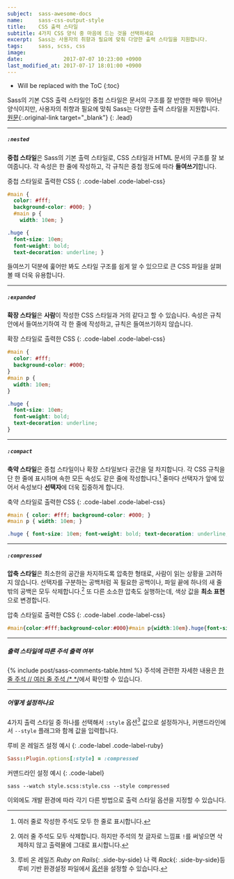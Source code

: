 ```yaml
---
subject:  sass-awesome-docs
name:     sass-css-output-style
title:    CSS 출력 스타일
subtitle: 4가지 CSS 양식 중 마음에 드는 것을 선택하세요
excerpt:  Sass는 사용자의 취향과 필요에 맞춰 다양한 출력 스타일을 지원합니다.
tags:     sass, scss, css
image:    
date:             2017-07-07 10:23:00 +0900
last_modified_at: 2017-07-17 18:01:00 +0900
---
```


* Will be replaced with the ToC
{:toc}

Sass의 기본 CSS 출력 스타일인 중첩 스타일은 문서의 구조를 잘 반영한 매우 뛰어난 양식이지만,
사용자의 취향과 필요에 맞춰 Sass는 다양한 출력 스타일을 지원합니다.
[원문](http://sass-lang.com/documentation/file.SASS_REFERENCE.html#output_style){:.original-link target="_blank"}
{: .lead}

***

##### `:nested` 
**중첩 스타일**은 Sass의 기본 출력 스타일로, CSS 스타일과 HTML 문서의 구조를 잘 보여줍니다.
각 속성은 한 줄에 작성하고, 각 규칙은 중첩 정도에 따라 **들여쓰기**합니다.

중첩 스타일로 출력한 CSS
{: .code-label .code-label-css}
~~~ css
#main {
  color: #fff;
  background-color: #000; }
  #main p {
    width: 10em; }

.huge {
  font-size: 10em;
  font-weight: bold;
  text-decoration: underline; }
~~~

들여쓰기 덕분에 훑어만 봐도 스타일 구조를 쉽게 알 수 있으므로 큰 CSS 파일을 살펴볼 때 더욱 유용합니다.

***

##### `:expanded`
**확장 스타일**은 **사람**이 작성한 CSS 스타일과 거의 같다고 할 수 있습니다.
속성은 규칙 안에서 들여쓰기하여 각 한 줄에 작성하고, 규칙은 들여쓰기하지 않습니다.

확장 스타일로 출력한 CSS
{: .code-label .code-label-css}
~~~ css
#main {
  color: #fff;
  background-color: #000;
}
#main p {
  width: 10em;
}

.huge {
  font-size: 10em;
  font-weight: bold;
  text-decoration: underline;
}
~~~

***

##### `:compact`

**축약 스타일**은 중첩 스타일이나 확장 스타일보다 공간을 덜 차지합니다.
각 CSS 규칙을 단 한 줄에 표시하며 속한 모든 속성도 같은 줄에 작성합니다.[^compact]
줄마다 선택자가 앞에 있어서 속성보다 **선택자**에 더욱 집중하게 합니다.

축약 스타일로 출력한 CSS
{: .code-label .code-label-css}
~~~ css
#main { color: #fff; background-color: #000; }
#main p { width: 10em; }

.huge { font-size: 10em; font-weight: bold; text-decoration: underline; }
~~~

***

##### `:compressed`
**압축 스타일**은 최소한의 공간을 차지하도록 압축한 형태로, 사람이 읽는 상황을 고려하지 않습니다.
선택자를 구분하는 공백처럼 꼭 필요한 공백이나, 파일 끝에 하나의 새 줄 밖의 공백은 모두 삭제합니다.[^compressed]
또 다른 소소한 압축도 실행하는데, 색상 값을 **최소 표현**으로 변경합니다.

압축 스타일로 출력한 CSS
{: .code-label .code-label-css}
~~~ css
#main{color:#fff;background-color:#000}#main p{width:10em}.huge{font-size:10em;font-weight:bold;text-decoration:underline}
~~~

***

##### 출력 스타일에 따른 주석 출력 여부
{% include post/sass-comments-table.html %}
주석에 관련한 자세한 내용은 [한 줄 주석 // 여러 줄 주석 /* */](/ko/blog/sass-comments/)에서 확인할 수 있습니다.

***

##### 어떻게 설정하나요
4가지 출력 스타일 중 하나를 선택해서 `:style` 옵션[^option] 값으로 설정하거나, 커맨드라인에서 `--style` 플래그와 함께 값을 입력합니다.

루비 온 레일즈 설정 예시
{: .code-label .code-label-ruby}
~~~ ruby
Sass::Plugin.options[:style] = :compressed
~~~
커맨드라인 설정 예시
{: .code-label}
~~~
sass --watch style.scss:style.css --style compressed
~~~

이외에도 개발 환경에 따라 각기 다른 방법으로 출력 스타일 옵션을 지정할 수 있습니다.


[^compact]: 여러 줄로 작성한 주석도 모두 한 줄로 표시합니다.
[^compressed]: 여러 줄 주석도 모두 삭제합니다. 하지만 주석의 첫 글자로 느낌표 `!`를 써넣으면 삭제하지 않고 출력물에 그대로 표시합니다.
[^option]: 루비 온 레일즈 *Ruby on Rails*{: .side-by-side} 나 랙 *Rack*{: .side-by-side}등 루비 기반 환경설정 파일에서 [옵션](http://sass-lang.com/documentation/file.SASS_REFERENCE.html#options)을 설정할 수 있습니다.